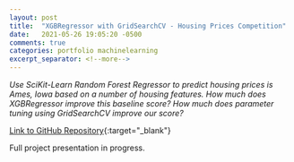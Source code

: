 ```yaml
---
layout: post
title:  "XGBRegressor with GridSearchCV - Housing Prices Competition"
date:   2021-05-26 19:05:20 -0500
comments: true
categories: portfolio machinelearning
excerpt_separator: <!--more-->
---
```


*Use SciKit-Learn Random Forest Regressor to predict housing prices is Ames, Iowa based on a number of housing features. How much does XGBRegressor improve this baseline score? How much does parameter tuning using GridSearchCV improve our score?*
<!--more-->

[Link to GitHub Repository](https://github.com/hanleye29/Kaggle_Housing_Prices){:target="_blank"}

Full project presentation in progress.
